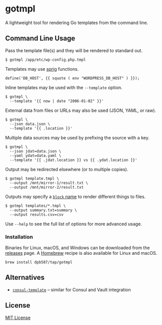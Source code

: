 # gotmpl

A lightweight tool for rendering Go templates from the command line.

## Command Line Usage

Pass the template file(s) and they will be rendered to standard out.

```console
$ gotmpl /app/etc/wp-config.php.tmpl
```

Templates may use [sprig](https://masterminds.github.io/sprig/) functions.

```go-template
define('DB_HOST', {{ squote ( env "WORDPRESS_DB_HOST" ) }});
```

Inline templates may be used with the `--template` option.

```console
$ gotmpl \
  --template '{{ now | date "2006-01-02" }}'
```

External data from files or URLs may also be used (JSON, YAML, or raw).

```console
$ gotmpl \
  --json data.json \
  --template '{{ .location }}'
```

Multiple data sources may be used by prefixing the source with a key.

```console
$ gotmpl \
  --json jdat=data.json \
  --yaml ydat=data.yaml \
  --template '{{ .jdat.location }} vs {{ .ydat.location }}'
```

Output may be redirected elsewhere (or to multiple copies).

```console
$ gotmpl template.tmpl \
  --output /mnt/mirror-1/result.txt \
  --output /mnt/mirror-2/result.txt
```

Outputs may specify a [`block` name](https://golang.org/pkg/text/template/) to render different things to files.

```console
$ gotmpl templates/*.tmpl \
  --output summary.txt=summary \
  --output results.csv=csv
```

Use `--help` to see the full list of options for more advanced usage.

### Installation

Binaries for Linux, macOS, and Windows can be downloaded from the [releases](https://github.com/dpb587/gotmpl/releases) page. A [Homebrew](https://brew.sh/) recipe is also available for Linux and macOS.

```
brew install dpb587/tap/gotmpl
```

## Alternatives

 * [`consul-template`](https://github.com/hashicorp/consul-template) – similar for Consul and Vault integration

## License

[MIT License](LICENSE)

